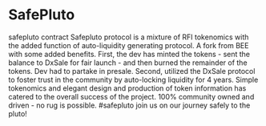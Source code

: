 # SafePluto
safepluto contract Safepluto protocol is a mixture of RFI tokenomics with the added function of auto-liquidity generating protocol. A fork from BEE with some added benefits. 
First, the dev has minted the tokens - sent the balance to DxSale for fair launch - and then burned the remainder of the tokens. Dev had to partake in presale. 
Second, utilized the DxSale protocol to foster trust in the community by auto-locking liquidity for 4 years. 
Simple tokenomics and elegant design and production of token information has catered to the overall success of the project. 
100% community owned and driven - no rug is possible. #safepluto join us on our journey safely to the pluto!
